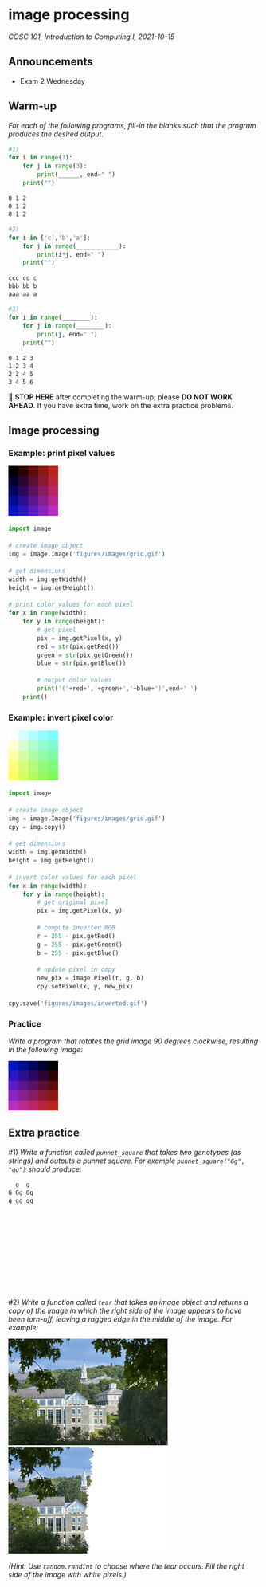 # image processing
_COSC 101, Introduction to Computing I, 2021-10-15_

## Announcements
* Exam 2 Wednesday

## Warm-up
_For each of the following programs, fill-in the blanks such that the program produces the desired output._


```python
#1)
for i in range(3):
    for j in range(3):
        print(______, end=" ")
    print("")
```

```
0 1 2  
0 1 2  
0 1 2 
```


```python
#2)
for i in ['c','b','a']:
    for j in range(____________):
        print(i*j, end=" ")
    print("")
```

```
ccc cc c 
bbb bb b 
aaa aa a 
```


```python
#3)
for i in range(________):
    for j in range(________):
        print(j, end=" ")
    print("")
```

```
0 1 2 3 
1 2 3 4 
2 3 4 5 
3 4 5 6 
```

🛑 **STOP HERE** after completing the warm-up; please **DO NOT WORK AHEAD**. If you have extra time, work on the extra practice problems.

## Image processing

### Example: print pixel values

<img src="figures/images/grid_zoom.png" style="width:100px;">


```python
import image

# create image object
img = image.Image('figures/images/grid.gif')

# get dimensions
width = img.getWidth()
height = img.getHeight()

# print color values for each pixel
for x in range(width):
    for y in range(height):
        # get pixel
        pix = img.getPixel(x, y)
        red = str(pix.getRed())
        green = str(pix.getGreen())
        blue = str(pix.getBlue())
        
        # output color values
        print('('+red+','+green+','+blue+')',end=' ')
    print()
```

### Example: invert pixel color

<img src="figures/images/inverted_zoom.png" style="width:100px;">


```python
import image

# create image object
img = image.Image('figures/images/grid.gif')
cpy = img.copy()

# get dimensions
width = img.getWidth()
height = img.getHeight()

# invert color values for each pixel
for x in range(width):
    for y in range(height):
        # get original pixel
        pix = img.getPixel(x, y)

        # compute inverted RGB
        r = 255 - pix.getRed()
        g = 255 - pix.getGreen()
        b = 255 - pix.getBlue()

        # update pixel in copy
        new_pix = image.Pixel(r, g, b)
        cpy.setPixel(x, y, new_pix)

cpy.save('figures/images/inverted.gif')
```

### Practice
_Write a program that rotates the grid image 90 degrees clockwise, resulting in the following image:_

<img src="figures/images/rotated_zoom.png" style="width:100px;">

<div style="page-break-after:always;"></div>

## Extra practice

\#1) _Write a function called `punnet_square` that takes two genotypes (as strings) and outputs a punnet square. For example `punnet_square("Gg", "gg")` should produce:_
```
  g  g  
G Gg Gg 
g gg gg 
```

```











```

\#2) _Write a function called `tear` that takes an image object and returns a copy of the image in which the right side of the image appears to have been torn-off, leaving a ragged edge in the middle of the image. For example:_

<img src="figures/images/colgate.gif"> <img src="figures/images/colgate_torn.gif">

_(Hint: Use `random.randint` to choose where the tear occurs. Fill the right side of the image with white pixels.)_
